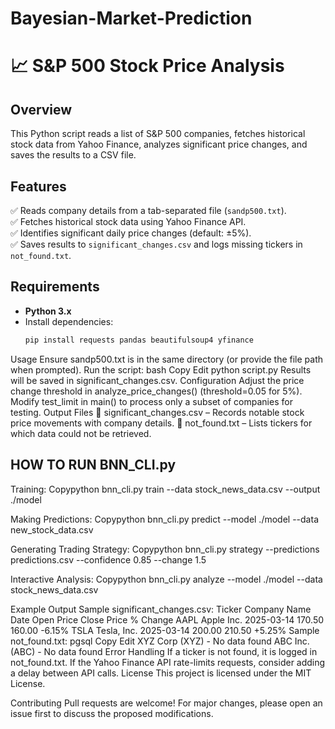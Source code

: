 # Bayesian-Market-Prediction

# 📈 S&P 500 Stock Price Analysis  

## Overview  
This Python script reads a list of S&P 500 companies, fetches historical stock data from Yahoo Finance, analyzes significant price changes, and saves the results to a CSV file.  

## Features  
✅ Reads company details from a tab-separated file (`sandp500.txt`).  
✅ Fetches historical stock data using Yahoo Finance API.  
✅ Identifies significant daily price changes (default: ±5%).  
✅ Saves results to `significant_changes.csv` and logs missing tickers in `not_found.txt`.  

## Requirements  
- **Python 3.x**  
- Install dependencies:  
  ```bash
  pip install requests pandas beautifulsoup4 yfinance
Usage
Ensure sandp500.txt is in the same directory (or provide the file path when prompted).
Run the script:
bash
Copy
Edit
python script.py
Results will be saved in significant_changes.csv.
Configuration
Adjust the price change threshold in analyze_price_changes() (threshold=0.05 for 5%).
Modify test_limit in main() to process only a subset of companies for testing.
Output Files
📂 significant_changes.csv – Records notable stock price movements with company details.
📂 not_found.txt – Lists tickers for which data could not be retrieved.

## HOW TO RUN BNN_CLI.py
Training:
Copypython bnn_cli.py train --data stock_news_data.csv --output ./model

Making Predictions:
Copypython bnn_cli.py predict --model ./model --data new_stock_data.csv

Generating Trading Strategy:
Copypython bnn_cli.py strategy --predictions predictions.csv --confidence 0.85 --change 1.5

Interactive Analysis:
Copypython bnn_cli.py analyze --model ./model --data stock_news_data.csv

Example Output
Sample significant_changes.csv:
Ticker	Company Name	Date	Open Price	Close Price	% Change
AAPL	Apple Inc.	2025-03-14	170.50	160.00	-6.15%
TSLA	Tesla, Inc.	2025-03-14	200.00	210.50	+5.25%
Sample not_found.txt:
pgsql
Copy
Edit
XYZ Corp (XYZ) - No data found
ABC Inc. (ABC) - No data found
Error Handling
If a ticker is not found, it is logged in not_found.txt.
If the Yahoo Finance API rate-limits requests, consider adding a delay between API calls.
License
This project is licensed under the MIT License.

Contributing
Pull requests are welcome! For major changes, please open an issue first to discuss the proposed modifications.
